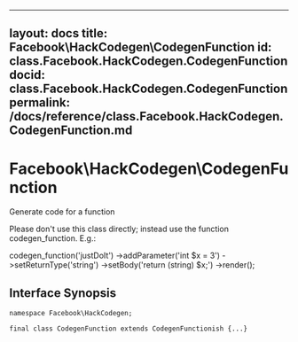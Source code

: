 
***

layout: docs
title: Facebook\\HackCodegen\\CodegenFunction
id: class.Facebook.HackCodegen.CodegenFunction
docid: class.Facebook.HackCodegen.CodegenFunction
permalink: /docs/reference/class.Facebook.HackCodegen.CodegenFunction.md
---







# Facebook\\HackCodegen\\CodegenFunction




Generate code for a function




Please don't use this class directly; instead
use the function codegen_function.  E.g.:




codegen_function('justDoIt')
->addParameter('int $x = 3')
->setReturnType('string')
->setBody('return (string) $x;')
->render();




## Interface Synopsis




``` Hack
namespace Facebook\HackCodegen;

final class CodegenFunction extends CodegenFunctionish {...}
```


